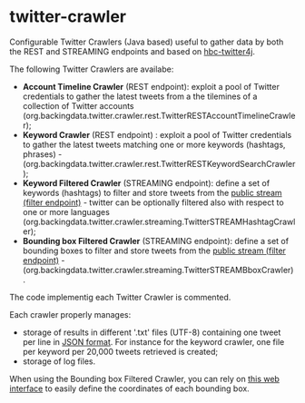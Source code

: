 # twitter-crawler
Configurable Twitter Crawlers (Java based) useful to gather data by both the REST and STREAMING endpoints and based on [hbc-twitter4j](https://mvnrepository.com/artifact/com.twitter/hbc-twitter4j "hbc-twitter4j").  

The following Twitter Crawlers are availabe:
 * **Account Timeline Crawler** (REST endpoint): exploit a pool of Twitter credentials to gather the latest tweets from a the tilemines of a collection of Twitter accounts (org.backingdata.twitter.crawler.rest.TwitterRESTAccountTimelineCrawler);
 * **Keyword Crawler** (REST endpoint) : exploit a pool of Twitter credentials to gather the latest tweets matching one or more keywords (hashtags, phrases) - (org.backingdata.twitter.crawler.rest.TwitterRESTKeywordSearchCrawler);
 * **Keyword Filtered Crawler** (STREAMING endpoint): define a set of keywords (hashtags) to filter and store tweets from the [public stream (filter endpoint)](https://dev.twitter.com/streaming/reference/post/statuses/filter "public stream (filter endpoint)") - twitter can be optionally filtered also with respect to one or more languages (org.backingdata.twitter.crawler.streaming.TwitterSTREAMHashtagCrawler);
 * **Bounding box Filtered Crawler** (STREAMING endpoint): define a set of bounding boxes to filter and store tweets from the [public stream (filter endpoint)](https://dev.twitter.com/streaming/reference/post/statuses/filter "public stream (filter endpoint)") - (org.backingdata.twitter.crawler.streaming.TwitterSTREAMBboxCrawler).
 
 The code implementig each Twitter Crawler is commented.
 
 Each crawler properly manages:
 * storage of results in different '.txt' files (UTF-8) containing one tweet per line in [JSON format](https://dev.twitter.com/overview/api/tweets, "JSON format of tweet"). For instance for the keyword crawler, one file per keyword per 20,000 tweets retrieved is created;
 * storage of log files.
 
When using the Bounding box Filtered Crawler, you can rely on [this web interface](http://penggalian.org/bbox/ "bounding box Web interface") to easily define the coordinates of each bounding box.
 
 



